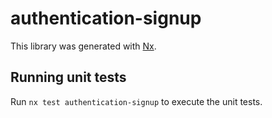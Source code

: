 # authentication-signup

This library was generated with [Nx](https://nx.dev).

## Running unit tests

Run `nx test authentication-signup` to execute the unit tests.
